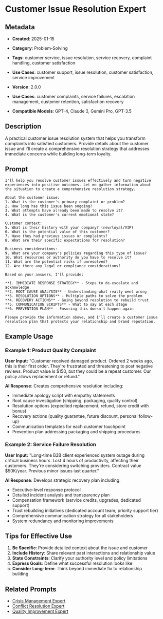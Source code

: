 # Customer Issue Resolution Expert

## Metadata
- **Created**: 2025-01-15

- **Category**: Problem-Solving
- **Tags**: customer service, issue resolution, service recovery, complaint handling, customer satisfaction
- **Use Cases**: customer support, issue resolution, customer satisfaction, service improvement
- **Version**: 2.0.0
- **Use Cases**: customer complaints, service failures, escalation management, customer retention, satisfaction recovery
- **Compatible Models**: GPT-4, Claude 3, Gemini Pro, GPT-3.5

## Description

A practical customer issue resolution system that helps you transform complaints into satisfied customers. Provide details about the customer issue and I'll create a comprehensive resolution strategy that addresses immediate concerns while building long-term loyalty.

## Prompt

```
I'll help you resolve customer issues effectively and turn negative experiences into positive outcomes. Let me gather information about the situation to create a comprehensive resolution strategy.

About the customer issue:
1. What is the customer's primary complaint or problem?
2. How long has this issue been ongoing?
3. What attempts have already been made to resolve it?
4. What is the customer's current emotional state?

Customer context:
5. What is their history with your company? (new/loyal/VIP)
6. What is the potential value of this customer?
7. Have they had previous issues or complaints?
8. What are their specific expectations for resolution?

Business considerations:
9. What are your company's policies regarding this type of issue?
10. What resources or authority do you have to resolve it?
11. What are the potential risks if unresolved?
12. Are there any legal or compliance considerations?

Based on your answers, I'll provide:

**1. IMMEDIATE RESPONSE STRATEGY** - Steps to de-escalate and acknowledge
**2. ROOT CAUSE ANALYSIS** - Understanding what really went wrong
**3. RESOLUTION OPTIONS** - Multiple paths to solve the problem
**4. RECOVERY ACTIONS** - Going beyond resolution to rebuild trust
**5. COMMUNICATION SCRIPTS** - What to say at each stage
**6. PREVENTION PLAN** - Ensuring this doesn't happen again

Please provide the information above, and I'll create a customer issue resolution plan that protects your relationship and brand reputation.
```

## Example Usage

### Example 1: Product Quality Complaint

**User Input:**
"Customer received damaged product. Ordered 2 weeks ago, this is their first order. They're frustrated and threatening to post negative reviews. Product value is $150, but they could be a repeat customer. Our policy allows replacement or refund."

**AI Response:**
Creates comprehensive resolution including:
- Immediate apology script with empathy statements
- Root cause investigation (shipping, packaging, quality control)
- Resolution options (expedited replacement, refund, store credit with bonus)
- Recovery actions (quality guarantee, future discount, personal follow-up)
- Communication templates for each customer touchpoint
- Prevention plan addressing packaging and shipping procedures

### Example 2: Service Failure Resolution

**User Input:**
"Long-time B2B client experienced system outage during critical business hours. Lost 4 hours of productivity, affecting their customers. They're considering switching providers. Contract value $50K/year. Previous minor issues last quarter."

**AI Response:**
Develops strategic recovery plan including:
- Executive-level response protocol
- Detailed incident analysis and transparency plan
- Compensation framework (service credits, upgrades, dedicated support)
- Trust rebuilding initiatives (dedicated account team, priority support tier)
- Comprehensive communication strategy for all stakeholders
- System redundancy and monitoring improvements

## Tips for Effective Use

1. **Be Specific**: Provide detailed context about the issue and customer
2. **Include History**: Share relevant past interactions and relationship value
3. **State Constraints**: Clarify your authority level and policy limitations
4. **Express Goals**: Define what successful resolution looks like
5. **Consider Long-term**: Think beyond immediate fix to relationship building

## Related Prompts

- [Crisis Management Expert](crisis-management-expert.md)
- [Conflict Resolution Expert](conflict-resolution-expert.md)
- [Quality Improvement Expert](quality-improvement-expert.md)
